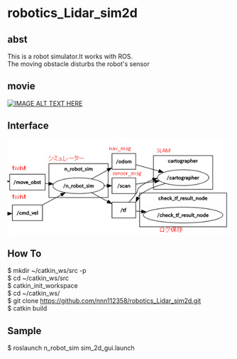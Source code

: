 # robotics_Lidar_sim2d

## abst  
This is a robot simulator.It works with ROS.   
The moving obstacle disturbs the robot's sensor   

## movie   
[![IMAGE ALT TEXT HERE](http://img.youtube.com/vi/JswpOoLeJNY/0.jpg)](http://www.youtube.com/watch?v=JswpOoLeJNY)

## Interface

![IMAGE](https://github.com/nnn112358/rosjp_170719/blob/master/Lidar_cal3.png)


## How To

$ mkdir ~/catkin_ws/src -p   
$ cd ~/catkin_ws/src   
$ catkin_init_workspace    
$ cd ~/catkin_ws/   
$ git clone https://github.com/nnn112358/robotics_Lidar_sim2d.git   
$ catkin build    

## Sample
$ roslaunch n_robot_sim sim_2d_gui.launch   


